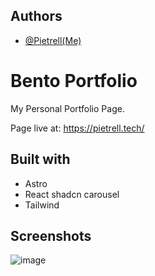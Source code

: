 
## Authors

- [@Pietrell(Me)](https://github.com/PiotrPlotast/)


# Bento Portfolio
My Personal Portfolio Page. 

Page live at: https://pietrell.tech/

## Built with

- Astro 
- React shadcn carousel 
- Tailwind
## Screenshots

![image](https://github.com/PiotrPlotast/bento_portfolio/assets/89207478/b18eb872-d68f-4b51-a3e9-611c13106730)
